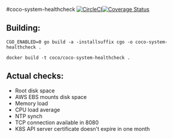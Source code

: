 #coco-system-healthcheck
[![CircleCI](https://circleci.com/gh/Financial-Times/coco-system-healthcheck.svg?style=shield)](https://circleci.com/gh/Financial-Times/coco-system-healthcheck)[![Coverage Status](https://coveralls.io/repos/github/Financial-Times/coco-system-healthcheck/badge.svg)](https://coveralls.io/github/Financial-Times/coco-system-healthcheck)
## Building:
```
CGO_ENABLED=0 go build -a -installsuffix cgo -o coco-system-healthcheck .

docker build -t coco/coco-system-healthcheck .
```

## Actual checks:
* Root disk space
* AWS EBS mounts disk space
* Memory load
* CPU load average 
* NTP synch
* TCP connection available in 8080
* K8S API server certificate doesn't expire in one month